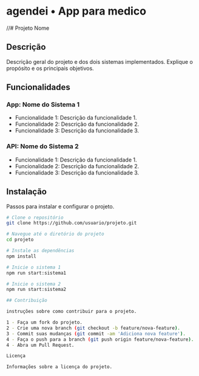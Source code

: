 # agendei • App para medico
//# Projeto Nome

## Descrição

Descrição geral do projeto e dos dois sistemas implementados. Explique o propósito e os principais objetivos.

## Funcionalidades

### App: Nome do Sistema 1
- Funcionalidade 1: Descrição da funcionalidade 1.
- Funcionalidade 2: Descrição da funcionalidade 2.
- Funcionalidade 3: Descrição da funcionalidade 3.

### API: Nome do Sistema 2
- Funcionalidade 1: Descrição da funcionalidade 1.
- Funcionalidade 2: Descrição da funcionalidade 2.
- Funcionalidade 3: Descrição da funcionalidade 3.

## Instalação

Passos para instalar e configurar o projeto.

```bash
# Clone o repositório
git clone https://github.com/usuario/projeto.git

# Navegue até o diretório do projeto
cd projeto

# Instale as dependências
npm install

# Inicie o sistema 1
npm run start:sistema1

# Inicie o sistema 2
npm run start:sistema2

## Contribuição

instruções sobre como contribuir para o projeto.

1 - Faça um fork do projeto.
2 - Crie uma nova branch (git checkout -b feature/nova-feature).
3 - Commit suas mudanças (git commit -am 'Adiciona nova feature').
4 - Faça o push para a branch (git push origin feature/nova-feature).
4 - Abra um Pull Request.

Licença

Informações sobre a licença do projeto.